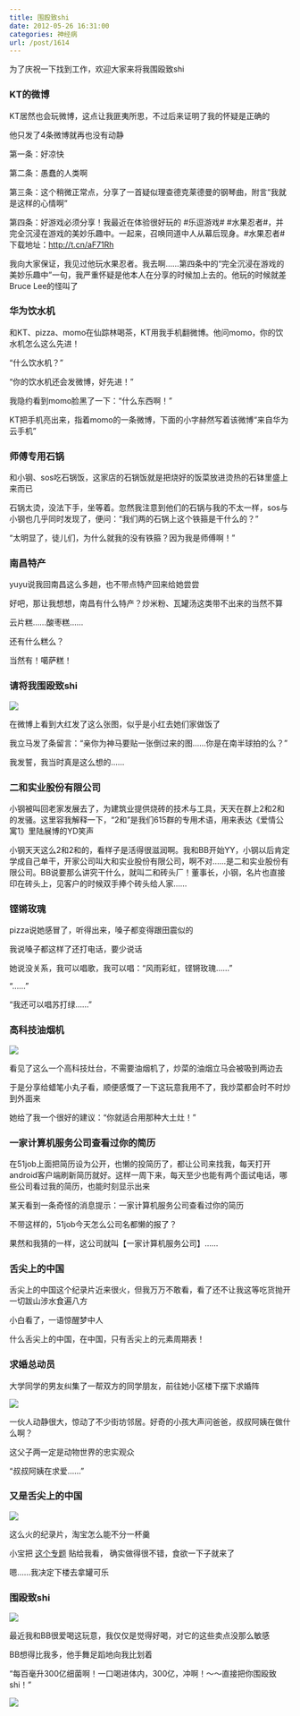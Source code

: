 ```yaml
---
title: 围殴致shi
date: 2012-05-26 16:31:00
categories: 神经病
url: /post/1614
---
```


为了庆祝一下找到工作，欢迎大家来将我围殴致shi

### KT的微博

KT居然也会玩微博，这点让我匪夷所思，不过后来证明了我的怀疑是正确的

他只发了4条微博就再也没有动静

第一条：好凉快

第二条：愚蠢的人类啊

第三条：这个稍微正常点，分享了一首疑似理查德克莱德曼的钢琴曲，附言“我就是这样的心情啊”

第四条：好游戏必须分享！我最近在体验很好玩的 #乐逗游戏# #水果忍者#，并完全沉浸在游戏的美妙乐趣中。一起来，召唤同道中人从幕后现身。#水果忍者# 下载地址：http://t.cn/aF71Rh

我向大家保证，我见过他玩水果忍者。我去啊……第四条中的“完全沉浸在游戏的美妙乐趣中”一句，我严重怀疑是他本人在分享的时候加上去的。他玩的时候就差Bruce Lee的怪叫了

### 华为饮水机

和KT、pizza、momo在仙踪林喝茶，KT用我手机翻微博。他问momo，你的饮水机怎么这么先进！

“什么饮水机？”

“你的饮水机还会发微博，好先进！”

我隐约看到momo脸黑了一下：“什么东西啊！”

KT把手机亮出来，指着momo的一条微博，下面的小字赫然写着该微博“来自华为云手机”

### 师傅专用石锅

和小钢、sos吃石锅饭，这家店的石锅饭就是把烧好的饭菜放进烫热的石钵里盛上来而已

石锅太烫，没法下手，坐等着。忽然我注意到他们的石锅与我的不太一样，sos与小钢也几乎同时发现了，便问：“我们两的石锅上这个铁箍是干什么的？”

“太明显了，徒儿们，为什么就我的没有铁箍？因为我是师傅啊！”

### 南昌特产

yuyu说我回南昌这么多趟，也不带点特产回来给她尝尝

好吧，那让我想想，南昌有什么特产？炒米粉、瓦罐汤这类带不出来的当然不算

云片糕……酸枣糕……

还有什么糕么？

当然有！噶萨糕！

### 请将我围殴致shi

![](https://storageapi.fleek.co/0a3a8890-e65e-47ce-93d7-0442b9209d38-bucket/blog/posts/2012-05/05-26/1.jpg)

在微博上看到大红发了这么张图，似乎是小红去她们家做饭了

我立马发了条留言：“亲你为神马要贴一张倒过来的图……你是在南半球拍的么？”

我发誓，我当时真是这么想的……

### 二和实业股份有限公司

小钢被叫回老家发展去了，为建筑业提供烧砖的技术与工具，天天在群上2和2和的发骚。这里容我解释一下，“2和”是我们615群的专用术语，用来表达《爱情公寓1》里陆展博的YD笑声

小钢天天这么2和2和的，看样子是活得很滋润啊。我和BB开始YY，小钢以后肯定学成自己单干，开家公司叫大和实业股份有限公司，啊不对……是二和实业股份有限公司。BB说要那么讲究干什么，就叫二和砖头厂！董事长，小钢，名片也直接印在砖头上，见客户的时候双手捧个砖头给人家……

### 铿锵玫瑰

pizza说她感冒了，听得出来，嗓子都变得跟田震似的

我说嗓子都这样了还打电话，要少说话

她说没关系，我可以唱歌，我可以唱：“风雨彩虹，铿锵玫瑰……”

“……”

“我还可以唱苏打绿……”

### 高科技油烟机

![](https://storageapi.fleek.co/0a3a8890-e65e-47ce-93d7-0442b9209d38-bucket/blog/posts/2012-05/05-26/2.jpg)

看见了这么一个高科技灶台，不需要油烟机了，炒菜的油烟立马会被吸到两边去

于是分享给蜡笔小丸子看，顺便感慨了一下这玩意我用不了，我炒菜都会时不时炒到外面来

她给了我一个很好的建议：“你就适合用那种大土灶！”

### 一家计算机服务公司查看过你的简历

在51job上面把简历设为公开，也懒的投简历了，都让公司来找我，每天打开android客户端刷新简历就好。这样一周下来，每天至少也能有两个面试电话，哪些公司看过我的简历，也能时刻显示出来

某天看到一条奇怪的消息提示：一家计算机服务公司查看过你的简历

不带这样的，51job今天怎么公司名都懒的报了？

果然和我猜的一样，这公司就叫【一家计算机服务公司】……

### 舌尖上的中国

舌尖上的中国这个纪录片近来很火，但我万万不敢看，看了还不让我这等吃货抛开一切跋山涉水食遍八方

小白看了，一语惊醒梦中人

什么舌尖上的中国，在中国，只有舌尖上的元素周期表！

### 求婚总动员

大学同学的男友纠集了一帮双方的同学朋友，前往她小区楼下摆下求婚阵

![](https://storageapi.fleek.co/0a3a8890-e65e-47ce-93d7-0442b9209d38-bucket/blog/posts/2012-05/05-26/3.jpg)

一伙人动静很大，惊动了不少街坊邻居。好奇的小孩大声问爸爸，叔叔阿姨在做什么啊？

这父子两一定是动物世界的忠实观众

“叔叔阿姨在求爱……”

### 又是舌尖上的中国

![](https://storageapi.fleek.co/0a3a8890-e65e-47ce-93d7-0442b9209d38-bucket/blog/posts/2012-05/05-26/4.jpg)

这么火的纪录片，淘宝怎么能不分一杯羹

小宝把 [这个专题](http://top.taobao.com/zhuti/searchchihuo.html "舌尖上的淘宝") 贴给我看， 确实做得很不错，食欲一下子就来了

嗯……我决定下楼去拿罐可乐

### 围殴致shi

![](https://storageapi.fleek.co/0a3a8890-e65e-47ce-93d7-0442b9209d38-bucket/blog/posts/2012-05/05-26/5.jpg)

最近我和BB很爱喝这玩意，我仅仅是觉得好喝，对它的这些卖点没那么敏感

BB想得比我多，他手舞足蹈地向我比划着

“每百毫升300亿细菌啊！一口喝进体内，300亿，冲啊！～～直接把你围殴致shi！”

![](https://storageapi.fleek.co/0a3a8890-e65e-47ce-93d7-0442b9209d38-bucket/blog/posts/2012-05/05-26/6.jpg)